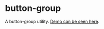 # button-group
A button-group utility. [Demo can be seen here](http://button-group.bitballoon.com/).
